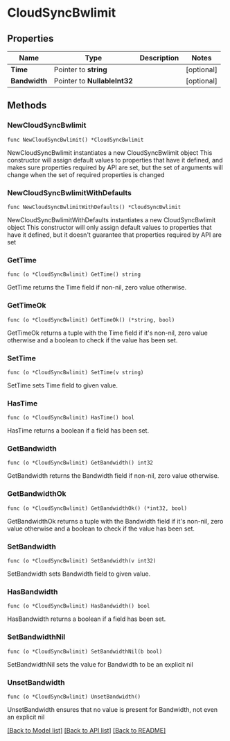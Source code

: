 # CloudSyncBwlimit

## Properties

Name | Type | Description | Notes
------------ | ------------- | ------------- | -------------
**Time** | Pointer to **string** |  | [optional] 
**Bandwidth** | Pointer to **NullableInt32** |  | [optional] 

## Methods

### NewCloudSyncBwlimit

`func NewCloudSyncBwlimit() *CloudSyncBwlimit`

NewCloudSyncBwlimit instantiates a new CloudSyncBwlimit object
This constructor will assign default values to properties that have it defined,
and makes sure properties required by API are set, but the set of arguments
will change when the set of required properties is changed

### NewCloudSyncBwlimitWithDefaults

`func NewCloudSyncBwlimitWithDefaults() *CloudSyncBwlimit`

NewCloudSyncBwlimitWithDefaults instantiates a new CloudSyncBwlimit object
This constructor will only assign default values to properties that have it defined,
but it doesn't guarantee that properties required by API are set

### GetTime

`func (o *CloudSyncBwlimit) GetTime() string`

GetTime returns the Time field if non-nil, zero value otherwise.

### GetTimeOk

`func (o *CloudSyncBwlimit) GetTimeOk() (*string, bool)`

GetTimeOk returns a tuple with the Time field if it's non-nil, zero value otherwise
and a boolean to check if the value has been set.

### SetTime

`func (o *CloudSyncBwlimit) SetTime(v string)`

SetTime sets Time field to given value.

### HasTime

`func (o *CloudSyncBwlimit) HasTime() bool`

HasTime returns a boolean if a field has been set.

### GetBandwidth

`func (o *CloudSyncBwlimit) GetBandwidth() int32`

GetBandwidth returns the Bandwidth field if non-nil, zero value otherwise.

### GetBandwidthOk

`func (o *CloudSyncBwlimit) GetBandwidthOk() (*int32, bool)`

GetBandwidthOk returns a tuple with the Bandwidth field if it's non-nil, zero value otherwise
and a boolean to check if the value has been set.

### SetBandwidth

`func (o *CloudSyncBwlimit) SetBandwidth(v int32)`

SetBandwidth sets Bandwidth field to given value.

### HasBandwidth

`func (o *CloudSyncBwlimit) HasBandwidth() bool`

HasBandwidth returns a boolean if a field has been set.

### SetBandwidthNil

`func (o *CloudSyncBwlimit) SetBandwidthNil(b bool)`

 SetBandwidthNil sets the value for Bandwidth to be an explicit nil

### UnsetBandwidth
`func (o *CloudSyncBwlimit) UnsetBandwidth()`

UnsetBandwidth ensures that no value is present for Bandwidth, not even an explicit nil

[[Back to Model list]](../README.md#documentation-for-models) [[Back to API list]](../README.md#documentation-for-api-endpoints) [[Back to README]](../README.md)


